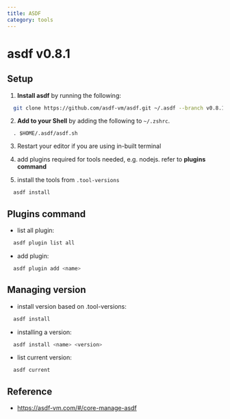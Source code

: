 ```yaml
---
title: ASDF
category: tools
---
```


# asdf v0.8.1

## Setup

1. **Install asdf** by running the following:

```bash
  git clone https://github.com/asdf-vm/asdf.git ~/.asdf --branch v0.8.1
```

2. **Add to your Shell** by adding the following to `~/.zshrc`.

```
  . $HOME/.asdf/asdf.sh
```

3. Restart your editor if you are using in-built terminal

4. add plugins required for tools needed, e.g. nodejs. refer to **plugins command**

5. install the tools from `.tool-versions`

```bash
  asdf install
```

## Plugins command

- list all plugin:

```bash
  asdf plugin list all
```

- add plugin:

```bash
  asdf plugin add <name>
```

## Managing version

- install version based on .tool-versions:

```bash
  asdf install
```

- installing a version:

```bash
  asdf install <name> <version>
```

- list current version:

```bash
  asdf current
```

## Reference

- https://asdf-vm.com/#/core-manage-asdf
